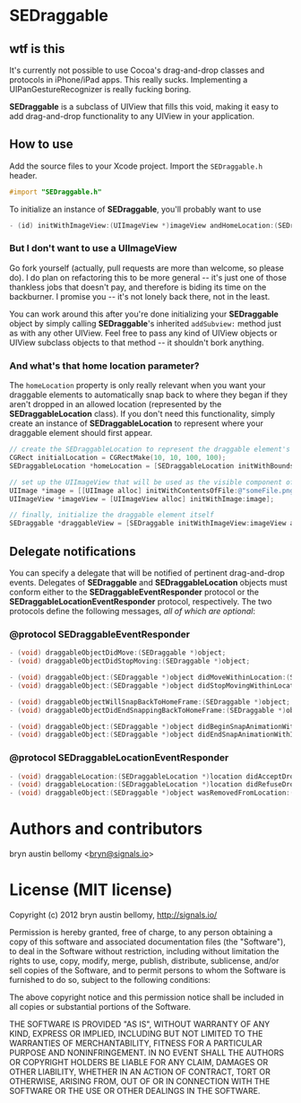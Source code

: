 # SEDraggable

## wtf is this

It's currently not possible to use Cocoa's drag-and-drop classes and protocols
in iPhone/iPad apps.  This really sucks.  Implementing a UIPanGestureRecognizer
is really fucking boring.

__SEDraggable__ is a subclass of UIView that fills this void, making it easy to
add drag-and-drop functionality to any UIView in your application.

## How to use

Add the source files to your Xcode project.  Import the `SEDraggable.h` header.

```objective-c
#import "SEDraggable.h"
```

To initialize an instance of __SEDraggable__, you'll probably want to use

```objective-c
- (id) initWithImageView:(UIImageView *)imageView andHomeLocation:(SEDraggableLocation *)location;
```

### But I don't want to use a UIImageView

Go fork yourself (actually, pull requests are more than welcome, so please do). 
I do plan on refactoring this to be more general -- it's just one of those
thankless jobs that doesn't pay, and therefore is biding its time on the
backburner.  I promise you -- it's not lonely back there, not in the least.

You can work around this after you're done initializing your __SEDraggable__
object by simply calling __SEDraggable__'s inherited `addSubview:` method just
as with any other UIView.  Feel free to pass any kind of UIView objects or
UIView subclass objects to that method -- it shouldn't bork anything.

### And what's that home location parameter?

The `homeLocation` property is only really relevant when you want your
draggable elements to automatically snap back to where they began if they
aren't dropped in an allowed location (represented by the
__SEDraggableLocation__ class).  If you don't need this functionality, simply
create an instance of __SEDraggableLocation__ to represent where your draggable
element should first appear.

```objective-c
// create the SEDraggableLocation to represent the draggable element's starting point
CGRect initialLocation = CGRectMake(10, 10, 100, 100);
SEDraggableLocation *homeLocation = [SEDraggableLocation initWithBounds:initialLocation];

// set up the UIImageView that will be used as the visible component of our draggable element
UIImage *image = [[UIImage alloc] initWithContentsOfFile:@"someFile.png"];
UIImageView *imageView = [UIImageView alloc] initWithImage:image];

// finally, initialize the draggable element itself
SEDraggable *draggableView = [SEDraggable initWithImageView:imageView andHomeLocation:homeLocation];
```

## Delegate notifications

You can specify a delegate that will be notified of pertinent drag-and-drop
events.  Delegates of __SEDraggable__ and __SEDraggableLocation__ objects must
conform either to the __SEDraggableEventResponder__ protocol or the
__SEDraggableLocationEventResponder__ protocol, respectively.  The two
protocols define the following messages, _all of which are optional_:

### @protocol SEDraggableEventResponder

```objective-c
- (void) draggableObjectDidMove:(SEDraggable *)object;
- (void) draggableObjectDidStopMoving:(SEDraggable *)object;

- (void) draggableObject:(SEDraggable *)object didMoveWithinLocation:(SEDraggableLocation *)location;
- (void) draggableObject:(SEDraggable *)object didStopMovingWithinLocation:(SEDraggableLocation *)location;

- (void) draggableObjectWillSnapBackToHomeFrame:(SEDraggable *)object;
- (void) draggableObjectDidEndSnappingBackToHomeFrame:(SEDraggable *)object;

- (void) draggableObject:(SEDraggable *)object didBeginSnapAnimationWithID:(NSString *)animationID andContext:(void *)context;
- (void) draggableObject:(SEDraggable *)object didEndSnapAnimationWithID:(NSString *)animationID andContext:(void *)context;
```

### @protocol SEDraggableLocationEventResponder

```objective-c
- (void) draggableLocation:(SEDraggableLocation *)location didAcceptDroppedObject:(SEDraggable *)object;
- (void) draggableLocation:(SEDraggableLocation *)location didRefuseDroppedObject:(SEDraggable *)object;
- (void) draggableObject:(SEDraggable *)object wasRemovedFromLocation:(SEDraggableLocation *)location;
```

# Authors and contributors

bryn austin bellomy <<bryn@signals.io>>

# License (MIT license)

Copyright (c) 2012 bryn austin bellomy, http://signals.io/

Permission is hereby granted, free of charge, to any person obtaining
a copy of this software and associated documentation files (the
"Software"), to deal in the Software without restriction, including
without limitation the rights to use, copy, modify, merge, publish,
distribute, sublicense, and/or sell copies of the Software, and to
permit persons to whom the Software is furnished to do so, subject to
the following conditions:

The above copyright notice and this permission notice shall be
included in all copies or substantial portions of the Software.

THE SOFTWARE IS PROVIDED "AS IS", WITHOUT WARRANTY OF ANY KIND,
EXPRESS OR IMPLIED, INCLUDING BUT NOT LIMITED TO THE WARRANTIES OF
MERCHANTABILITY, FITNESS FOR A PARTICULAR PURPOSE AND
NONINFRINGEMENT. IN NO EVENT SHALL THE AUTHORS OR COPYRIGHT HOLDERS BE
LIABLE FOR ANY CLAIM, DAMAGES OR OTHER LIABILITY, WHETHER IN AN ACTION
OF CONTRACT, TORT OR OTHERWISE, ARISING FROM, OUT OF OR IN CONNECTION
WITH THE SOFTWARE OR THE USE OR OTHER DEALINGS IN THE SOFTWARE.
